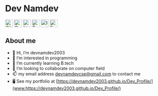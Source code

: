 # Dev Namdev
<a href="https://github.com/devnamdev2003" target="_blank"><img src="https://img.shields.io/badge/GitHub-100000?style=flat&logo=github&logoColor=white" alt="GitHub Badge" height="25"></a>
<a href="mailto:devnamdevcse@gmail.com@gmail.com" target="_blank"><img src="https://img.shields.io/badge/Gmail-D14836?style=flat&logo=gmail&logoColor=white" alt="Gmail Badge" height="25"></a>
<a href="https://www.linkedin.com/in/dev-namdev-275536226/" target="_blank"><img src="https://img.shields.io/badge/LinkedIn-0077B5?style=flat&logo=linkedin&logoColor=white" alt="LinkedIn Badge" height="25"></a>
<a href="https://mobile.twitter.com/DevNamd12905361" target="_blank"><img src="https://img.shields.io/badge/Twitter-1DA1F2?style=flat&logo=twitter&logoColor=white" alt="Twitter Badge" height="25"></a>
<a href="https://www.instagram.com/dev_namdev813/" target="_blank"><img src="https://img.shields.io/badge/Instagram-E4405F?style=flat&logo=instagram&logoColor=white" alt="Instagram Badge" height="25"></a>
<a href="https://www.facebook.com/dev.namdev.9028/" target="_blank"><img src="https://img.shields.io/badge/Facebook-1877F2?style=flat&logo=facebook&logoColor=white" alt="Facebook Badge" height="25"></a>

## About me
- 👋 Hi, I’m devnamdev2003
- 👀 I’m interested in programming 
- 🌱 I’m currently learning B.tech
- 💞️ I’m looking to collaborate on computer field
- 📫 my email address devnamdevcse@gmail.com to contact me
- 🖥  See my portfolio at [https://devnamdev2003.github.io/Dev_Profile/](www.https://devnamdev2003.github.io/Dev_Profile/)
